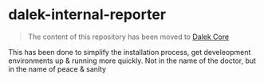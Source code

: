 dalek-internal-reporter
=======================

> The content of this repository has been moved to [Dalek Core](https://github.com/dalekjs/dalek/blob/master/lib/dalek/reporter.js)

This has been done to simplify the installation process, get develeopment environments up & running more quickly.
Not in the name of the doctor, but in the name of peace & sanity